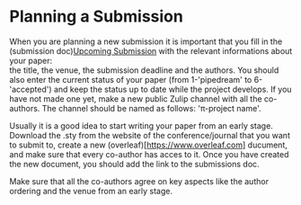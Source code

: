 # Planning a Submission

When you are planning a new submission it is important that you fill in the (submission doc)[Upcoming Submission](https://docs.google.com/spreadsheets/d/1I30w-oT6v-WiEimBvvp5CY-_kSpT-8eyqnuncpqPzUI/edit#gid=0) with the relevant informations about your paper:  
the title, the venue, the submission deadline and the authors. You should also enter the current status of your paper (from 1-'pipedream' to 6-'accepted') and keep the status up to date while the project develops. If you have not made one yet, make a new public Zulip channel with all the co-authors. The  channel should be named as follows: 'π-project name'.

Usually it is a good idea to start writing your paper from an early stage. Download the .sty from the website of the conference/journal that you want to submit to, create a new (overleaf)[https://www.overleaf.com] ducument, and make sure that every co-author has acces to it. Once you have created the new document, you should add the link to the submissions doc. 

Make sure that all the co-authors agree on key aspects like the author ordering and the venue from an early stage. 
